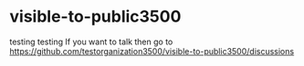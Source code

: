 # visible-to-public3500
testing testing
If you want to talk then go to https://github.com/testorganization3500/visible-to-public3500/discussions
